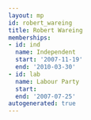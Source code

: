 ```yaml
---
layout: mp
id: robert_wareing
title: Robert Wareing
memberships:
- id: ind
  name: Independent
  start: '2007-11-19'
  end: '2010-03-30'
- id: lab
  name: Labour Party
  start: 
  end: '2007-07-25'
autogenerated: true
---
```

